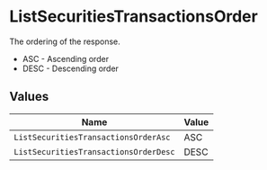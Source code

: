 # ListSecuritiesTransactionsOrder

The ordering of the response.
* ASC - Ascending order
* DESC - Descending order


## Values

| Name                                  | Value                                 |
| ------------------------------------- | ------------------------------------- |
| `ListSecuritiesTransactionsOrderAsc`  | ASC                                   |
| `ListSecuritiesTransactionsOrderDesc` | DESC                                  |